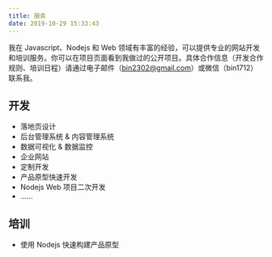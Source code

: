```yaml
---
title: 服务
date: 2019-10-29 15:33:43
---
```


我在 Javascript、Nodejs 和 Web 领域有丰富的经验，可以提供专业的网站开发和培训服务。你可以在项目页面看到我做过的公开项目。具体合作信息（开发合作规则、培训日程）请通过电子邮件（bin2302@gmail.com）或微信（bin1712）联系我。

## 开发

- 落地页设计
- 后台管理系统 & 内容管理系统
- 数据可视化 & 数据监控
- 企业网站
- 定制开发
- 产品原型快速开发
- Nodejs Web 项目二次开发
- ……

## 培训

- 使用 Nodejs 快速构建产品原型
